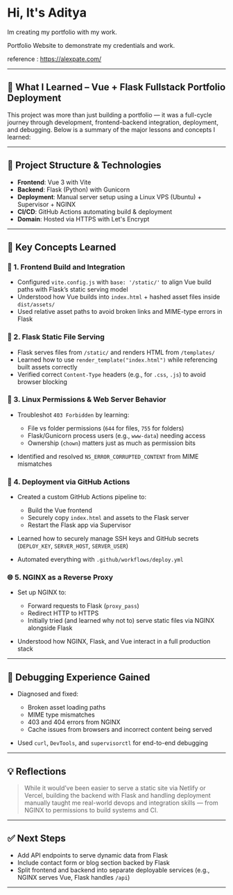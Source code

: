 # Hi, It's Aditya

Im creating my portfolio with my work.

Portfolio Website to demonstrate my credentials and work.

reference : <https://alexpate.com/>

---

## 📘 What I Learned – Vue + Flask Fullstack Portfolio Deployment

This project was more than just building a portfolio — it was a full-cycle journey through development, frontend-backend integration, deployment, and debugging. Below is a summary of the major lessons and concepts I learned:

---

## 🧱 Project Structure & Technologies

- **Frontend**: Vue 3 with Vite
- **Backend**: Flask (Python) with Gunicorn
- **Deployment**: Manual server setup using a Linux VPS (Ubuntu) + Supervisor + NGINX
- **CI/CD**: GitHub Actions automating build & deployment
- **Domain**: Hosted via HTTPS with Let's Encrypt

---

## 🧠 Key Concepts Learned

### 🧩 1. **Frontend Build and Integration**

- Configured `vite.config.js` with `base: '/static/'` to align Vue build paths with Flask’s static serving model
- Understood how Vue builds into `index.html` + hashed asset files inside `dist/assets/`
- Used relative asset paths to avoid broken links and MIME-type errors in Flask

### 🐍 2. **Flask Static File Serving**

- Flask serves files from `/static/` and renders HTML from `/templates/`
- Learned how to use `render_template("index.html")` while referencing built assets correctly
- Verified correct `Content-Type` headers (e.g., for `.css`, `.js`) to avoid browser blocking

### 🔐 3. **Linux Permissions & Web Server Behavior**

- Troubleshot `403 Forbidden` by learning:

  - File vs folder permissions (`644` for files, `755` for folders)
  - Flask/Gunicorn process users (e.g., `www-data`) needing access
  - Ownership (`chown`) matters just as much as permission bits

- Identified and resolved `NS_ERROR_CORRUPTED_CONTENT` from MIME mismatches

### 🚀 4. **Deployment via GitHub Actions**

- Created a custom GitHub Actions pipeline to:

  - Build the Vue frontend
  - Securely copy `index.html` and assets to the Flask server
  - Restart the Flask app via Supervisor

- Learned how to securely manage SSH keys and GitHub secrets (`DEPLOY_KEY`, `SERVER_HOST`, `SERVER_USER`)
- Automated everything with `.github/workflows/deploy.yml`

### 🌐 5. **NGINX as a Reverse Proxy**

- Set up NGINX to:

  - Forward requests to Flask (`proxy_pass`)
  - Redirect HTTP to HTTPS
  - Initially tried (and learned why not to) serve static files via NGINX alongside Flask

- Understood how NGINX, Flask, and Vue interact in a full production stack

---

## 🧪 Debugging Experience Gained

- Diagnosed and fixed:

  - Broken asset loading paths
  - MIME type mismatches
  - 403 and 404 errors from NGINX
  - Cache issues from browsers and incorrect content being served

- Used `curl`, `DevTools`, and `supervisorctl` for end-to-end debugging

---

## 💡 Reflections

> While it would’ve been easier to serve a static site via Netlify or Vercel, building the backend with Flask and handling deployment manually taught me real-world devops and integration skills — from NGINX to permissions to build systems and CI.

---

## ✅ Next Steps

- Add API endpoints to serve dynamic data from Flask
- Include contact form or blog section backed by Flask
- Split frontend and backend into separate deployable services (e.g., NGINX serves Vue, Flask handles `/api`)

---
